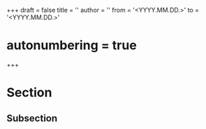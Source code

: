 +++
draft = false
title = '<your title>'
author = '<your name>'
from = '<YYYY.MM.DD.>'
to = '<YYYY.MM.DD.>'
# autonumbering = true
+++

# Section

## Subsection
